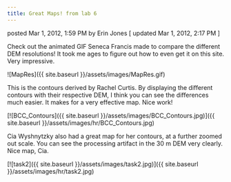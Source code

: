 ```yaml
---
title: Great Maps! from lab 6
---
```


posted Mar 1, 2012, 1:59 PM by Erin Jones   [ updated Mar 1, 2012, 2:17 PM ]

Check out the animated GIF Seneca Francis made to compare the different DEM resolutions! It took me ages to figure out how to even get it on this site. Very impressive. 

![MapRes]({{ site.baseurl }}/assets/images/MapRes.gif)

This is the contours derived by Rachel Curtis. By displaying the different contours with their respective DEM, I think you can see the differences much easier. It makes for a very effective map. Nice work!

[![BCC_Contours]({{ site.baseurl }}/assets/images/BCC_Contours.jpg)]({{ site.baseurl }}/assets/images/hr/BCC_Contours.jpg)

Cia Wyshnytzky also had a great map for her contours, at a further zoomed out scale. You can see the processing artifact in the 30 m DEM very clearly. Nice map, Cia.

[![task2]({{ site.baseurl }}/assets/images/task2.jpg)]({{ site.baseurl }}/assets/images/hr/task2.jpg)

